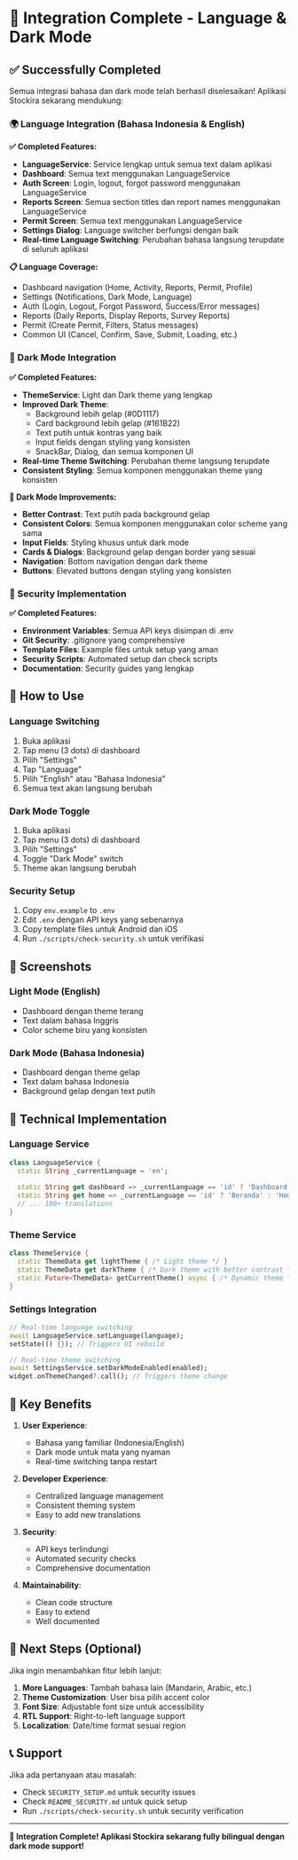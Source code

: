 # 🎉 Integration Complete - Language & Dark Mode

## ✅ Successfully Completed

Semua integrasi bahasa dan dark mode telah berhasil diselesaikan! Aplikasi Stockira sekarang mendukung:

### 🌍 Language Integration (Bahasa Indonesia & English)

**✅ Completed Features:**
- **LanguageService**: Service lengkap untuk semua text dalam aplikasi
- **Dashboard**: Semua text menggunakan LanguageService
- **Auth Screen**: Login, logout, forgot password menggunakan LanguageService  
- **Reports Screen**: Semua section titles dan report names menggunakan LanguageService
- **Permit Screen**: Semua text menggunakan LanguageService
- **Settings Dialog**: Language switcher berfungsi dengan baik
- **Real-time Language Switching**: Perubahan bahasa langsung terupdate di seluruh aplikasi

**📋 Language Coverage:**
- Dashboard navigation (Home, Activity, Reports, Permit, Profile)
- Settings (Notifications, Dark Mode, Language)
- Auth (Login, Logout, Forgot Password, Success/Error messages)
- Reports (Daily Reports, Display Reports, Survey Reports)
- Permit (Create Permit, Filters, Status messages)
- Common UI (Cancel, Confirm, Save, Submit, Loading, etc.)

### 🌙 Dark Mode Integration

**✅ Completed Features:**
- **ThemeService**: Light dan Dark theme yang lengkap
- **Improved Dark Theme**: 
  - Background lebih gelap (#0D1117)
  - Card background lebih gelap (#161B22)
  - Text putih untuk kontras yang baik
  - Input fields dengan styling yang konsisten
  - SnackBar, Dialog, dan semua komponen UI
- **Real-time Theme Switching**: Perubahan theme langsung terupdate
- **Consistent Styling**: Semua komponen menggunakan theme yang konsisten

**🎨 Dark Mode Improvements:**
- **Better Contrast**: Text putih pada background gelap
- **Consistent Colors**: Semua komponen menggunakan color scheme yang sama
- **Input Fields**: Styling khusus untuk dark mode
- **Cards & Dialogs**: Background gelap dengan border yang sesuai
- **Navigation**: Bottom navigation dengan dark theme
- **Buttons**: Elevated buttons dengan styling yang konsisten

### 🔐 Security Implementation

**✅ Completed Features:**
- **Environment Variables**: Semua API keys disimpan di .env
- **Git Security**: .gitignore yang comprehensive
- **Template Files**: Example files untuk setup yang aman
- **Security Scripts**: Automated setup dan check scripts
- **Documentation**: Security guides yang lengkap

## 🚀 How to Use

### Language Switching
1. Buka aplikasi
2. Tap menu (3 dots) di dashboard
3. Pilih "Settings" 
4. Tap "Language"
5. Pilih "English" atau "Bahasa Indonesia"
6. Semua text akan langsung berubah

### Dark Mode Toggle
1. Buka aplikasi
2. Tap menu (3 dots) di dashboard  
3. Pilih "Settings"
4. Toggle "Dark Mode" switch
5. Theme akan langsung berubah

### Security Setup
1. Copy `env.example` to `.env`
2. Edit `.env` dengan API keys yang sebenarnya
3. Copy template files untuk Android dan iOS
4. Run `./scripts/check-security.sh` untuk verifikasi

## 📱 Screenshots

### Light Mode (English)
- Dashboard dengan theme terang
- Text dalam bahasa Inggris
- Color scheme biru yang konsisten

### Dark Mode (Bahasa Indonesia)  
- Dashboard dengan theme gelap
- Text dalam bahasa Indonesia
- Background gelap dengan text putih

## 🔧 Technical Implementation

### Language Service
```dart
class LanguageService {
  static String _currentLanguage = 'en';
  
  static String get dashboard => _currentLanguage == 'id' ? 'Dashboard' : 'Dashboard';
  static String get home => _currentLanguage == 'id' ? 'Beranda' : 'Home';
  // ... 100+ translations
}
```

### Theme Service
```dart
class ThemeService {
  static ThemeData get lightTheme { /* Light theme */ }
  static ThemeData get darkTheme { /* Dark theme with better contrast */ }
  static Future<ThemeData> getCurrentTheme() async { /* Dynamic theme */ }
}
```

### Settings Integration
```dart
// Real-time language switching
await LanguageService.setLanguage(language);
setState(() {}); // Triggers UI rebuild

// Real-time theme switching  
await SettingsService.setDarkModeEnabled(enabled);
widget.onThemeChanged?.call(); // Triggers theme change
```

## 🎯 Key Benefits

1. **User Experience**: 
   - Bahasa yang familiar (Indonesia/English)
   - Dark mode untuk mata yang nyaman
   - Real-time switching tanpa restart

2. **Developer Experience**:
   - Centralized language management
   - Consistent theming system
   - Easy to add new translations

3. **Security**:
   - API keys terlindungi
   - Automated security checks
   - Comprehensive documentation

4. **Maintainability**:
   - Clean code structure
   - Easy to extend
   - Well documented

## 🚀 Next Steps (Optional)

Jika ingin menambahkan fitur lebih lanjut:

1. **More Languages**: Tambah bahasa lain (Mandarin, Arabic, etc.)
2. **Theme Customization**: User bisa pilih accent color
3. **Font Size**: Adjustable font size untuk accessibility
4. **RTL Support**: Right-to-left language support
5. **Localization**: Date/time format sesuai region

## 📞 Support

Jika ada pertanyaan atau masalah:
- Check `SECURITY_SETUP.md` untuk security issues
- Check `README_SECURITY.md` untuk quick setup
- Run `./scripts/check-security.sh` untuk security verification

---

**🎉 Integration Complete! Aplikasi Stockira sekarang fully bilingual dengan dark mode support!**
